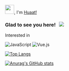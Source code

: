 <img src="https://raw.githubusercontent.com/iampavangandhi/iampavangandhi/master/gifs/Hi.gif" width="30px">, I'm [Huaat!](https://github.com/huato112/)

### Glad to see you here! &nbsp; ![](https://visitor-badge.glitch.me/badge?page_id=huato112.huato112&style=flat-square&color=0088cc)


Interested in

![JavaScript](https://img.shields.io/badge/javascript-%23323330.svg?style=for-the-badge&logo=javascript&logoColor=%23F7DF1E)
![Vue.js](https://img.shields.io/badge/vuejs-%2335495e.svg?style=for-the-badge&logo=vuedotjs&logoColor=%234FC08D)	
<!-- ![Anurag's github stats](https://github-readme-stats.vercel.app/api?username=salmonindaeyo&count_private=true) -->
[![Top Langs](https://github-readme-stats.vercel.app/api/top-langs/?username=salmonindaeyo&layout=compact&show_icons=true&theme=dracula)](https://github.com/anuraghazra/github-readme-stats)

[![Anurag's GitHub stats](https://github-readme-stats.vercel.app/api?username=salmonindaeyo&show_icons=true&theme=dracula)](https://github.com/anuraghazra/github-readme-stats)
